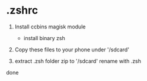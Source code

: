 # .zshrc

1. Install ccbins magisk module
   - install binary zsh

2. Copy these files to your phone under '/sdcard'

3. extract .zsh folder zip to '/sdcard' rename with .zsh

done
